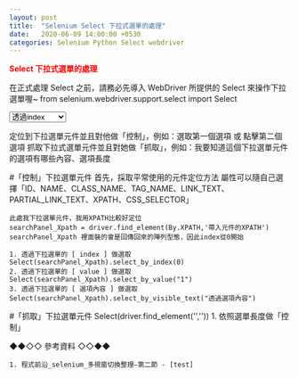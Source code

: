 ```yaml
---
layout: post
title:  "Selenium Select 下拉式選單的處理"
date:   2020-06-09 14:00:00 +0530
categories: Selenium Python Select webdriver
---
```


<font color="#FF0000" style="font-weight:bold;">Select 下拉式選單的處理</font>

在正式處理 Select 之前，請務必先導入 WebDriver 所提供的 Select 來操作下拉選單喔~
from selenium.webdriver.support.select import Select


<select name = "searchPanel">
    <option value = "0" title="index">透過index</option>
    <option value = "1" title="value">透過選單的值</option>
    <option value = "2" title="內容" >透過選項內容</option>
</select>


定位到下拉選單元件並且對他做「控制」，例如：選取第一個選項 或 點擊第二個選項
抓取下拉式選單元件並且對她做「抓取」，例如：我要知道這個下拉選單元件的選項有哪些內容、選項長度


#「控制」下拉選單元件
    首先，採取平常使用的元件定位方法
    屬性可以隨自己選擇「ID、NAME、CLASS_NAME、TAG_NAME、LINK_TEXT、PARTIAL_LINK_TEXT、XPATH、CSS_SELECTOR」

    此處我下拉選單元件，我用XPATH比較好定位
    searchPanel_Xpath = driver.find_element(By.XPATH,'帶入元件的XPATH')
    searchPanel_Xpath 裡面裝的會是回傳回來的陣列型態，因此index從0開始

    1. 透過下拉選單的 [ index ] 做選取
    Select(searchPanel_Xpath).select_by_index(0)
    2. 透過下拉選單的 [ value ] 做選取
    Select(searchPanel_Xpath).select_by_value("1")  
    3. 透過下拉選單的 [ 選項內容 ] 做選取
    Select(searchPanel_Xpath).select_by_visible_text("透過選項內容")


#「抓取」下拉選單元件
    Select(driver.find_element('',''))
    1. 依照選單長度做「控制」





<p></p>


<p></p>




<p></p>
<p></p>


<p>◆◆◇◇ 參考資料 ◇◇◆◆</p>

```
1. 程式前沿_selenium_多視窗切換整理–第二節 - [test]

```
[test]: https://huilansame.github.io/huilansame.github.io/archivers/switch-to-frame
<p></p>
